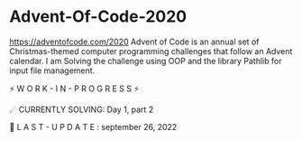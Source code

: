 # Advent-Of-Code-2020

https://adventofcode.com/2020 Advent of Code is an annual set of Christmas-themed computer programming challenges that follow an Advent calendar. I am Solving the challenge using OOP and the library Pathlib for input file management.

⚡ W O R K - I N - P R O G R E S S ⚡

☄ CURRENTLY SOLVING: Day 1, part 2

🔧 L A S T - U P D A T E : september 26, 2022
